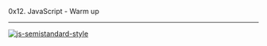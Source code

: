 0x12. JavaScript - Warm up

---

[![js-semistandard-style](https://raw.githubusercontent.com/standard/semistandard/master/badge.svg)](https://github.com/standard/semistandard)
